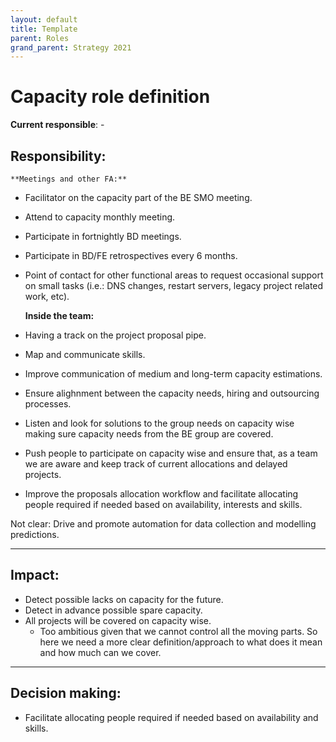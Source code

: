 ```yaml
---
layout: default
title: Template
parent: Roles
grand_parent: Strategy 2021
---
```


# Capacity role definition

**Current responsible**: -

## Responsibility:
    **Meetings and other FA:**
- Facilitator on the capacity part of the BE SMO meeting.
- Attend to capacity monthly meeting.
- Participate in fortnightly BD meetings.
- Participate in BD/FE retrospectives every 6 months.
- Point of contact for other functional areas to request occasional support on small tasks (i.e.: DNS changes, restart servers, legacy project related work, etc).

    **Inside the team:**
- Having a track on the project proposal pipe.
- Map and communicate skills.
- Improve communication of medium and long-term capacity estimations.
- Ensure alighnment between the capacity needs, hiring and outsourcing processes.
- Listen and look for solutions to the group needs on capacity wise making sure capacity needs from the BE group are covered.
- Push people to participate on capacity wise and ensure that, as a team we are aware and keep track of current allocations and delayed projects.
- Improve the proposals allocation workflow and facilitate allocating people required if needed based on availability, interests and skills. 

Not clear:
Drive and promote automation for data collection and modelling predictions.
***


## Impact:
- Detect possible lacks on capacity for the future.
- Detect in advance possible spare capacity.
- All projects will be covered on capacity wise.
	- Too ambitious given that we cannot control all the moving parts. So here we need a more clear definition/approach to what does it mean and how much can we cover.
***

## Decision making:
- Facilitate allocating people required if needed based on availability and skills.

